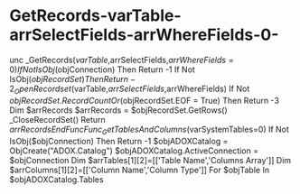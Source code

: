 # GetRecords-varTable-arrSelectFields-arrWhereFields-0-
unc _GetRecords($varTable,$arrSelectFields,$arrWhereFields=0)     If Not IsObj($objConnection) Then Return -1     If Not IsObj($objRecordSet) Then Return -2     _OpenRecordset($varTable,$arrSelectFields,$arrWhereFields)     If Not $objRecordSet.RecordCount Or ($objRecordSet.EOF = True) Then Return -3     Dim $arrRecords     $arrRecords = $objRecordSet.GetRows()     _CloseRecordSet()     Return $arrRecords EndFunc  Func _GetTablesAndColumns($varSystemTables=0)     If Not IsObj($objConnection) Then Return -1     $objADOXCatalog = ObjCreate("ADOX.Catalog")     $objADOXCatalog.ActiveConnection = $objConnection     Dim $arrTables[1][2]=[['Table Name','Columns Array']]     Dim $arrColumns[1][2]=[['Column Name','Column Type']]     For $objTable In $objADOXCatalog.Tables
